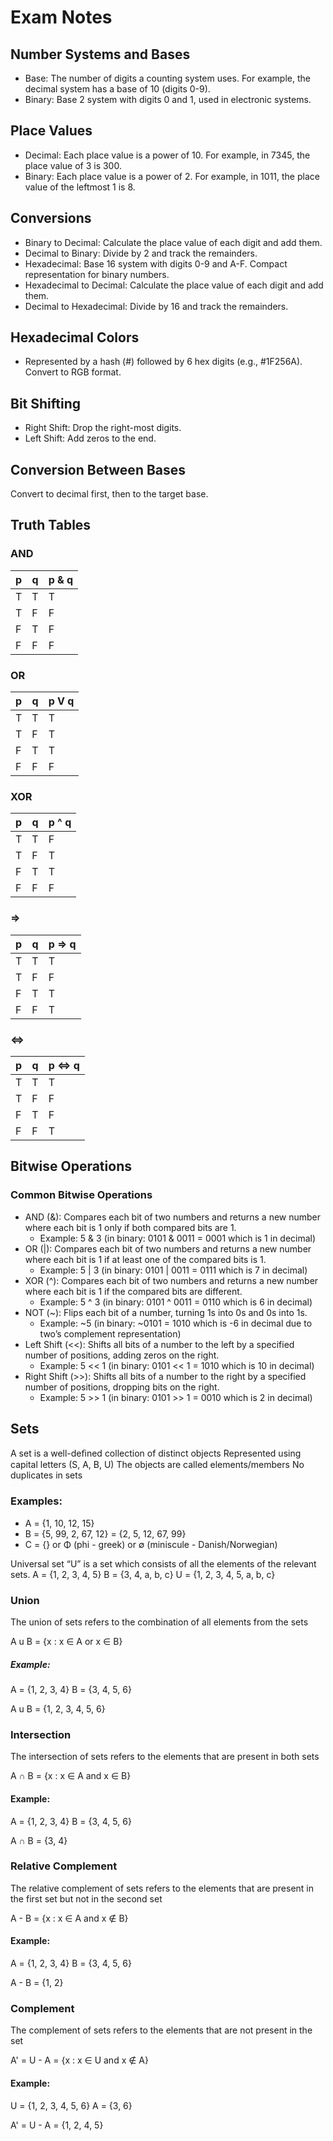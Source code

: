 # Exam Notes

## Number Systems and Bases
- Base: The number of digits a counting system uses. For example, the decimal system has a base of 10 (digits 0-9).
- Binary: Base 2 system with digits 0 and 1, used in electronic systems.

## Place Values
- Decimal: Each place value is a power of 10. For example, in 7345, the place value of 3 is 300.
- Binary: Each place value is a power of 2. For example, in 1011, the place value of the leftmost 1 is 8.

## Conversions

- Binary to Decimal: Calculate the place value of each digit and add them.
- Decimal to Binary: Divide by 2 and track the remainders.
- Hexadecimal: Base 16 system with digits 0-9 and A-F. Compact representation for binary numbers.
- Hexadecimal to Decimal: Calculate the place value of each digit and add them.
- Decimal to Hexadecimal: Divide by 16 and track the remainders.

## Hexadecimal Colors
- Represented by a hash (#) followed by 6 hex digits (e.g., #1F256A). Convert to RGB format.

## Bit Shifting
- Right Shift: Drop the right-most digits.
- Left Shift: Add zeros to the end.

## Conversion Between Bases
Convert to decimal first, then to the target base.

## Truth Tables

### AND
| p | q | p & q |
|---|---|-------|
| T | T | T     |
| T | F | F     |
| F | T | F     |
| F | F | F     |

### OR

| p | q | p V q |
|---|---|-------|
| T | T | T     |
| T | F | T     |
| F | T | T     |
| F | F | F     |

### XOR

| p | q | p ^ q |
|---|---|-------|
| T | T | F     |
| T | F | T     |
| F | T | T     |
| F | F | F     |

### =>

| p | q | p => q |
|---|---|---------|
| T | T | T      |
| T | F | F      |
| F | T | T      |
| F | F | T      |

### <=>

| p | q | p <=> q |
|---|---|----------|
| T | T | T       |
| T | F | F     |
| F | T | F       |
| F | F | T       |

## Bitwise Operations

### Common Bitwise Operations
- AND (&): Compares each bit of two numbers and returns a new number where each bit is 1 only if both compared bits are 1.
    - Example: 5 & 3 (in binary: 0101 & 0011 = 0001 which is 1 in decimal)
- OR (|): Compares each bit of two numbers and returns a new number where each bit is 1 if at least one of the compared bits is 1.
    - Example: 5 | 3 (in binary: 0101 | 0011 = 0111 which is 7 in decimal)
- XOR (^): Compares each bit of two numbers and returns a new number where each bit is 1 if the compared bits are different.
    - Example: 5 ^ 3 (in binary: 0101 ^ 0011 = 0110 which is 6 in decimal)
- NOT (~): Flips each bit of a number, turning 1s into 0s and 0s into 1s.
    - Example: ~5 (in binary: ~0101 = 1010 which is -6 in decimal due to two’s complement representation)
- Left Shift (<<): Shifts all bits of a number to the left by a specified number of positions, adding zeros on the right.
    - Example: 5 << 1 (in binary: 0101 << 1 = 1010 which is 10 in decimal)
- Right Shift (>>): Shifts all bits of a number to the right by a specified number of positions, dropping bits on the right.
    - Example: 5 >> 1 (in binary: 0101 >> 1 = 0010 which is 2 in decimal)

## Sets

A set is a well-deﬁned collection of distinct objects
Represented using capital letters (S, A, B, U)
The objects are called elements/members
No duplicates in sets

### Examples:
- A = {1, 10, 12, 15}
- B = {5, 99, 2, 67, 12} = {2, 5, 12, 67, 99}
- C = {} or Φ (phi - greek) or ∅ (miniscule -
Danish/Norwegian)

Universal set “U” is a set which consists of all the
elements of the relevant
sets.
A = {1, 2, 3, 4, 5}
B = {3, 4, a, b, c}
U = {1, 2, 3, 4, 5, a, b, c}

### Union 
The union of sets refers to the combination of all elements from the sets

A u B = {x : x ∈ A or x ∈ B}

##### Example: 

A = {1, 2, 3, 4}
B = {3, 4, 5, 6}

A u B = {1, 2, 3, 4, 5, 6}

### Intersection

The intersection of sets refers to the elements that are present in both sets

A ∩ B = {x : x ∈ A and x ∈ B}

#### Example:

A = {1, 2, 3, 4}
B = {3, 4, 5, 6}

A ∩ B = {3, 4}

### Relative Complement

The relative complement of sets refers to the elements that are present in the first set but not in the second set

A - B = {x : x ∈ A and x ∉ B}

#### Example:

A = {1, 2, 3, 4}
B = {3, 4, 5, 6}

A - B = {1, 2}

### Complement

The complement of sets refers to the elements that are not present in the set

A' = U - A = {x : x ∈ U and x ∉ A}

#### Example:

U = {1, 2, 3, 4, 5, 6}
A = {3, 6}

A' = U - A = {1, 2, 4, 5}

